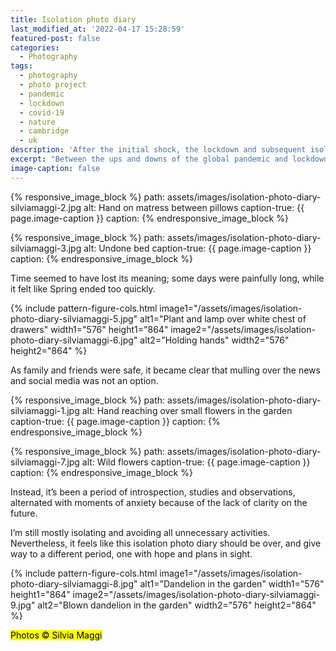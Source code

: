 ```yaml
---
title: Isolation photo diary
last_modified_at: '2022-04-17 15:28:59'
featured-post: false
categories:
  - Photography
tags:
  - photography
  - photo project
  - pandemic
  - lockdown
  - covid-19
  - nature
  - cambridge
  - uk
description: 'After the initial shock, the lockdown and subsequent isolation prompted me to point the lens to my emotions and immediate surroundings.'
excerpt: "Between the ups and downs of the global pandemic and lockdown, I kept taking pictures. I intended to have a photo diary to describe my take on isolation and the extraordinary circumstances we're living."
image-caption: false
---
```

{% responsive_image_block %}
  path: assets/images/isolation-photo-diary-silviamaggi-2.jpg
  alt: Hand on matress between pillows
  caption-true: {{ page.image-caption }}
  caption: 
{% endresponsive_image_block %}

{% responsive_image_block %}
  path: assets/images/isolation-photo-diary-silviamaggi-3.jpg
  alt: Undone bed
  caption-true: {{ page.image-caption }}
  caption: 
{% endresponsive_image_block %}

Time seemed to have lost its meaning; some days were painfully long, while it felt like Spring ended too quickly.

{% include pattern-figure-cols.html image1="/assets/images/isolation-photo-diary-silviamaggi-5.jpg" alt1="Plant and lamp over white chest of drawers" width1="576" height1="864" image2="/assets/images/isolation-photo-diary-silviamaggi-6.jpg" alt2="Holding hands" width2="576" height2="864" %}

As family and friends were safe, it became clear that mulling over the news and social media was not an option.

{% responsive_image_block %}
  path: assets/images/isolation-photo-diary-silviamaggi-1.jpg
  alt: Hand reaching over small flowers in the garden
  caption-true: {{ page.image-caption }}
  caption: 
{% endresponsive_image_block %}

{% responsive_image_block %}
  path: assets/images/isolation-photo-diary-silviamaggi-7.jpg
  alt: Wild flowers
  caption-true: {{ page.image-caption }}
  caption: 
{% endresponsive_image_block %}

Instead, it’s been a period of introspection, studies and observations, alternated with moments of anxiety because of the lack of clarity on the future.

I’m still mostly isolating and avoiding all unnecessary activities. Nevertheless, it feels like this isolation photo diary should be over, and give way to a different period, one with hope and plans in sight.

{% include pattern-figure-cols.html image1="/assets/images/isolation-photo-diary-silviamaggi-8.jpg" alt1="Dandelion in the garden" width1="576" height1="864" image2="/assets/images/isolation-photo-diary-silviamaggi-9.jpg" alt2="Blown dandelion in the garden" width2="576" height2="864" %}

<p class="detached"><mark class="smd-highlight small">Photos &copy; Silvia Maggi</mark></p>
